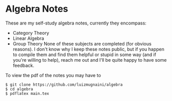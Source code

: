 # Algebra Notes

These are my self-study algebra notes, currently they encompass:
* Category Theory
* Linear Algebra
* Group Theory
None of these subjects are completed (for obvious reasons). I don't know why I
keep these notes public, but if you happen to compile them and find them helpful
or stupid in some way (and if you're willing to help), reach me out and I'll be
quite happy to have some feedback.

To view the pdf of the notes you may have to
```
$ git clone https://github.com/luizmugnaini/algebra
$ cd algebra
$ pdflatex main.tex
```
